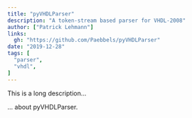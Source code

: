 ```yaml
---
title: "pyVHDLParser"
description: "A token-stream based parser for VHDL-2008"
author: ["Patrick Lehmann"]
links:
  gh: "https://github.com/Paebbels/pyVHDLParser"
date: "2019-12-28"
tags: [
  "parser",
  "vhdl",
]
---
```


This is a long description...
<!--more-->
... about pyVHDLParser.
